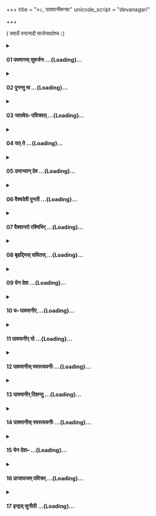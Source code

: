 +++
title = "०८, पावमानीमन्त्राः"
unicode_script = "devanagari"

+++

( स्मार्ते स्नानादौ मार्जनार्थाश्च।)

<div class="js_include collapsed" newlevelforh1="4" open url="/vedAH_yajuH/taittirIyam/brAhmaNam/Rk/vishvAsa-prastutiH/1/4/08/01_pavamAnas_suvarjanaH.md">
</div>

<div class="js_include collapsed" newlevelforh1="4" unfilled url="/vedAH_yajuH/taittirIyam/brAhmaNam/Rk/sarvASh_TIkAH/1/4/08/01_pavamAnas_suvarjanaH.md">
<details><summary><h4>01 पवमानस् सुवर्जनः ...{Loading}...</h4></summary>

पव॑मान॒स् सुव॒र्जनः॑ ।  
प॒वित्रे॑ण॒ विच॑र्षणिः ।  
यᳶ पोता॒ स पु॑नातु मा ।  

<details><summary>भट्टभास्कर-टीका</summary>

'अनारभ्याधीतानां प्रकृतिगामित्वम्'इति न्यायात् दर्शपूर्णमासयोश् चाविनियोगात् ज्योतिष्ठेम एकाहानां प्रकृतौ एकविंशत्या दर्भपुञ्जीलैः पाव्यमानो यजमानो जपति। अन्यत्र च स्मार्ते स्नानादौ मार्जनार्थोऽयमनुवाकः । सोमः काण्डऋषिः ॥

1 प्रथमा - पवमान इति गायत्री ॥ **पवमानः** शोधनकुशलः **सुवर्जनः** स्वर्गवास्येव यो जनः - समस्तमेव स्वरिति स्वर्गवासी जन उच्यते । [स्वर्गवासिनमभिघत्ते] 'मञ्चाः क्रोशन्ति'इतिवत् ।   
**विचर्षणिः** विशिष्टज्ञानः सर्वस्य सुकृत-दुष्कृत-प्रत्यवेक्षण-कुशलः **यः** सर्वस्य साधु **पोता** पविता पवित्रेण पावनेन दर्शनानुध्यानादिना **पुनातु** शोधयतु ॥
</details>

</details>
</div>
<div class="js_include collapsed" newlevelforh1="4" open url="/vedAH_yajuH/taittirIyam/brAhmaNam/Rk/vishvAsa-prastutiH/1/4/08/02_punantu_mA.md">
</div>

<div class="js_include collapsed" newlevelforh1="4" unfilled url="/vedAH_yajuH/taittirIyam/brAhmaNam/Rk/sarvASh_TIkAH/1/4/08/02_punantu_mA.md">
<details><summary><h4>02 पुनन्तु मा ...{Loading}...</h4></summary>

पु॒नन्तु॑ मा देवज॒नाः ।  
पु॒नन्तु॒ मन॑वो धि॒या ।  
पु॒नन्तु॒ विश्व॑ आ॒यवः॑ ।  

<details><summary>भट्टभास्कर-टीका</summary>

2 द्वितीया - गायत्री ॥ **पुनन्तु मा देवजनाः** देवा एव ये जनाः पुनन्तु च  
मां **मनवः** स्वायंभुवादयः **धिया** प्रज्ञया कर्मणा वा बुद्धिविशेषैः कर्मविशेषैर्वा । **मां पुनन्तु** ।  
**विश्वे च आयवः** मनुष्या मां पुनन्तु ॥
</details>

</details>
</div>
<div class="js_include collapsed" newlevelforh1="4" open url="/vedAH_yajuH/taittirIyam/brAhmaNam/Rk/vishvAsa-prastutiH/1/4/08/03_jAtavedapH_pavitravat.md">
</div>

<div class="js_include collapsed" newlevelforh1="4" unfilled url="/vedAH_yajuH/taittirIyam/brAhmaNam/Rk/sarvASh_TIkAH/1/4/08/03_jAtavedapH_pavitravat.md">
<details><summary><h4>03 जातवेदᳶ पवित्रवत् ...{Loading}...</h4></summary>

जात॑वेदᳶ प॒वित्र॑वत् ।  
प॒वित्रे॑ण पुनाहि मा ।  
शू॒क्रेण॑ देव॒ दीद्य॑त् ।  
अग्ने॒ क्रत्वा॒ क्रतू॒ꣳरनु॑ ॥46॥  

<details><summary>भट्टभास्कर-टीका</summary>

3 तृतीया - अनुष्टुप् ॥ हे **जातवेदः**! जातानां वेदितः! **पवित्रवत्** पवित्रार्हं यथा पवित्राणि शोधयितुम् अर्हन्ति । 'तदर्हम्'इति वतिः । तद्-अनुरूपं **मां पुनाहि** पुनीहि । ईत्वाभावश्छान्दसः ।  **पवित्रेण** दर्शनादिना पुनीहि।  

हे **देव**! देवनशील! **शुक्रेण** निर्मलेन तेजसा **दीद्यत्** दीप्यमानस्त्वम् । दीद्यतेः दीप्तिकर्मणः शतरि 'अ य स्तानामादिः'इत्याद्युदात्तत्वम्, छान्दसमेवाभ्यस्तत्वम्, कृतद्विर्वचनोऽयं द्रष्टव्यः । हे **अग्ने**! त्वं दीद्यत् [केन कान् दीद्यत्] इत्याह - **क्रतून्** आस्माकीनानि कर्माणि प्रज्ञाभेदान्वा **अनु** लक्षीकृत्य । 'दीर्घादटि'इति रुत्वम् । **क्रत्वा** क्रतुना प्रज्ञया कर्मविशेषेण वा दीद्यत् त्वं मां पुनीहीति । 'जसादिषु वा वचनम्'इति नाभावाभावः ॥
</details>

</details>
</div>
<div class="js_include collapsed" newlevelforh1="4" open url="/vedAH_yajuH/taittirIyam/brAhmaNam/Rk/vishvAsa-prastutiH/1/4/08/04_yat_te.md">
</div>

<div class="js_include collapsed" newlevelforh1="4" unfilled url="/vedAH_yajuH/taittirIyam/brAhmaNam/Rk/sarvASh_TIkAH/1/4/08/04_yat_te.md">
<details><summary><h4>04 यत् ते ...{Loading}...</h4></summary>

यत् ते॑ प॒वित्र॑म् अ॒र्चिषि॑ ।  
अग्ने॒ वित॑तम् अन्त॒रा ।  
ब्रह्म॒ तेन॑ पुनीमहे ।  

<details><summary>भट्टभास्कर-टीका</summary>

4 अथ चतुर्थी - यत्त इति गायत्री ॥ हे **अग्ने**! **यत् ते** तव **अर्चिषि अन्तरा** ज्वालासु मध्ये **विततं ब्रह्म** परिबृढं पवित्ररूपं **तेन** आत्मानं **पुनीमहे** ।  
यद्वा - **यज्** ज्वालासु **पवित्रं** रूपं **तेन ब्रह्म वयं पुनीमहे** आस्माकीनं ब्रह्मवर्चसं ऋगादिकं वा ब्रह्मआत्मानं वा **पुनीमहे** ॥
</details>

</details>
</div>
<div class="js_include collapsed" newlevelforh1="4" open url="/vedAH_yajuH/taittirIyam/brAhmaNam/Rk/vishvAsa-prastutiH/1/4/08/05_ubhAbhyAn_deva.md">
</div>

<div class="js_include collapsed" newlevelforh1="4" unfilled url="/vedAH_yajuH/taittirIyam/brAhmaNam/Rk/sarvASh_TIkAH/1/4/08/05_ubhAbhyAn_deva.md">
<details><summary><h4>05 उभाभ्यान् देव ...{Loading}...</h4></summary>

उ॒भाभ्या᳚न् देव सवितः ।  
प॒वित्रे॑ण स॒वेन॑ च ।  
इ॒दम् ब्रह्म॑ पुनीमहे ।  

<details><summary>भट्टभास्कर-टीका</summary>

5 अथ पञ्चमी - उभाभ्यामिति गायत्री ॥ हे देव! सवितः! सर्वस्य प्रेरक! यश्च सवः अनुज्ञा प्रेरणं वा ताभ्यां इदं ब्रह्म पुनीमहे । गतम् ॥
</details>

</details>
</div>
<div class="js_include collapsed" newlevelforh1="4" open url="/vedAH_yajuH/taittirIyam/brAhmaNam/Rk/vishvAsa-prastutiH/1/4/08/06_vaishvadevI_punatI.md">
</div>

<div class="js_include collapsed" newlevelforh1="4" unfilled url="/vedAH_yajuH/taittirIyam/brAhmaNam/Rk/sarvASh_TIkAH/1/4/08/06_vaishvadevI_punatI.md">
<details><summary><h4>06 वैश्वदेवी पुनती ...{Loading}...</h4></summary>

वै॒श्व॒दे॒वी पु॑न॒ती दे॒व्यागा᳚त् ।  
यस्यै॑ ब॒ह्वीस् त॒नुवो॑ वी॒तपृ॑ष्ठाः ।  
तया॒ मद॑न्तस् सध॒माद्ये॑षु ।  
व॒यꣵ स्या॑म॒ पत॑यो रयी॒णाम् ॥47॥  

<details><summary>भट्टभास्कर-टीका</summary>

6 अथ षष्ठी - वैश्वदेवीति त्रिष्टुप् ॥  
**वैश्वदेवी** विश्वेषां देवानां सम्बन्धिनी सा **देवी पुनती** शोधयन्ती अस्मान् **आगात्** आगच्छतु ।  
**यस्यै** यस्या देव्याः **बह्वीः** बह्व्यः अनेकाः **तनुवः** शरीराणि शच्यादि-नाम्न्यः **वीतपृष्ठाः** कान्तस्तुतयः।  
**तया** देव्या **मदन्तः** मोदमानाः (व्यत्ययेन शप्)  **सध-माद्येषु** सह माद्यन्ति येषु सवनेषु (अधिकरणे ण्यति व्यत्ययेनोत्तरपदाद्युदात्वम् । यद्वा - ण्यन्तात् 'अचो यत्"सधमाधस्थयोः'इति सधादेशः ।)  
तेषु तेषु स्थानेषु मोदमाना **वयं रयीणां** धनानां **पतयः** स्वामिनः **स्याम** ॥
</details>

</details>
</div>
<div class="js_include collapsed" newlevelforh1="4" open url="/vedAH_yajuH/taittirIyam/brAhmaNam/Rk/vishvAsa-prastutiH/1/4/08/07_vaishvAnaro_rashmibhir.md">
</div>

<div class="js_include collapsed" newlevelforh1="4" unfilled url="/vedAH_yajuH/taittirIyam/brAhmaNam/Rk/sarvASh_TIkAH/1/4/08/07_vaishvAnaro_rashmibhir.md">
<details><summary><h4>07 वैश्वानरो रश्मिभिर् ...{Loading}...</h4></summary>

वै॒श्वा॒न॒रो र॒श्मिभि॑र् मा पुनातु ।   
वात॑ᳶ प्रा॒णेने॑षि॒रो म॑यो॒भूः ।  
द्यावा॑पृथि॒वी पय॑सा॒ पयो॑भिः ।   
ऋ॒ताव॑री य॒ज्ञिये॑ मा पुनीताम् ।  

<details><summary>भट्टभास्कर-टीका</summary>

7 अथ सप्तमी - वैश्वानर इति त्रिष्टुप् ॥ **वैश्वानरः** विश्वेषां नराणां स्वामित्वेन सम्बन्धी अग्निरादित्यो वा । **मां** **रश्मिभिः** पवित्रैः **पुनातु** ।  
**वातश्** च मां पुनातु कीदृशः **प्राणेन** प्राणरूपेण स्थित्वा **इषिरः** सर्वप्राणिषु प्रविष्टवान् । इष गतौ औणादिकः किरच् । यश् च सर्वस्य **मयोभूः** सुखस्य भावयिता । 

किञ्च -  
**द्यावापृथिवी** द्याव्यापृथिव्याव् अपि मां पुनीतां शोधयता, कीदृश्यौ, **पयसा** उदकेन **पयोभिर्** अन्यैश्च हेतुभिः **ऋतावरी** ऋतं यज्ञः सत्यं वा तद्वत्यौ । 'छन्दसीवनिपौ'इति वनिप्, 'वनोरच'इति ङीब्रेफौ । **यज्ञिये** यज्ञसंपादिन्यौ यज्ञार्हे । 'यज्ञर्त्विग्भ्याम्'इति घः । यद्वा - यज्ञिये कर्मणि वर्तमानं पुनीताम् ॥
</details>

</details>
</div>
<div class="js_include collapsed" newlevelforh1="4" open url="/vedAH_yajuH/taittirIyam/brAhmaNam/Rk/vishvAsa-prastutiH/1/4/08/08_bRhadbhis_savitas.md">
</div>

<div class="js_include collapsed" newlevelforh1="4" unfilled url="/vedAH_yajuH/taittirIyam/brAhmaNam/Rk/sarvASh_TIkAH/1/4/08/08_bRhadbhis_savitas.md">
<details><summary><h4>08 बृहद्भिस् सवितस् ...{Loading}...</h4></summary>

बृ॒हद्भि॑स् सवित॒स् तृभिः॑ ।   
वर्षि॑ष्ठैर् देव॒ मन्म॑भिः ।  
अग्ने॒ दख्षै᳚ᳶ पुनाहि मा ।  

<details><summary>भट्टभास्कर-टीका</summary>

8 अथाष्टमी - बृहद्भिरिति गायत्री ॥ हे **सवितः**! **बृहद्भिः** महद्भिः **तृभिः** त्रिषु लोकेषु त्रिधा स्थितैः - छान्दसं प्रसारणम् । यद्वा - सर्वस्य प्रीणनैः - तृप्यतेः करणे क्विप्, छान्दसोऽन्त्यलोपः आद्युदात्तत्वं च । त्रिशब्दपक्षेऽपि उपोत्तमत्वाभावत् 'झल्युपोत्तमम्'इति न सिद्ध्यति ।  
**वर्षिष्ठैः** प्रवृद्ध-धर्मैः हे **देव**! देवनादिगुणयुक्त! **अग्ने**! **मन्मभिः** मननीयैः **दक्षैः** शीघ्रैः **मां पुनाहि** शोधय ॥
</details>

</details>
</div>
<div class="js_include collapsed" newlevelforh1="4" open url="/vedAH_yajuH/taittirIyam/brAhmaNam/Rk/vishvAsa-prastutiH/1/4/08/09_yena_devA.md">
</div>

<div class="js_include collapsed" newlevelforh1="4" unfilled url="/vedAH_yajuH/taittirIyam/brAhmaNam/Rk/sarvASh_TIkAH/1/4/08/09_yena_devA.md">
<details><summary><h4>09 येन देवा ...{Loading}...</h4></summary>

येन॑ दे॒वा अपु॑नत ।   
येनापो॑ दि॒व्यङ् कशः॑ ।  
तेन॑ दि॒व्येन॒ ब्रह्म॑णा ॥48॥  
इ॒दम् ब्रह्म॑ पुनीमहे ।  

<details><summary>भट्टभास्कर-टीका</summary>

9 अथ नवमी - येन देवा इत्यनुष्टुप् ॥  
**येन देवा** आत्मानं **अपुनत** अशोधयत् **येन** च **दिव्यं** अप्राकृतं **कशः** गति-स्वभावः - कशेर् गतिकर्मणो ऽसुन् । तादृशीं गतिं आपो ऽपुनत, **तेन दिव्येन** दिवि भवेन **ब्रह्मणा** परिबृढेन पवित्रेण रूपेण **इदं ब्रह्म पुनीमहे** ॥
</details>

</details>
</div>
<div class="js_include collapsed" newlevelforh1="4" open url="/vedAH_yajuH/taittirIyam/brAhmaNam/Rk/vishvAsa-prastutiH/1/4/08/10_yapH_pAvamAnIr.md">
</div>

<div class="js_include collapsed" newlevelforh1="4" unfilled url="/vedAH_yajuH/taittirIyam/brAhmaNam/Rk/sarvASh_TIkAH/1/4/08/10_yapH_pAvamAnIr.md">
<details><summary><h4>10 यᳶ पावमानीर् ...{Loading}...</h4></summary>

यᳶ पा॑वमा॒नीर् अ॒ध्येति॑ ।  
ऋषि॑भि॒स् सम्भृ॑त॒ꣳ॒ रस᳚म् ।  
सर्व॒ꣳ॒ स पू॒तम॑श्ञाति ।   
स्व॒दि॒तम् मा॑त॒रिश्व॑ना ।   

<details><summary>भट्टभास्कर-टीका</summary>

10 अथ दशमी - यः पावमानीरित्यनुष्टुप् ॥ 
**यः** पावमानीः पवमानानुवाक-सम्बन्धिनीः 'पवमानस्सुवर्जनः' +++(तै.ब्रा.१-४-८)+++ इत्याद्या ऋचः  
**अध्येति** अधीते पठति - व्यत्ययेन परस्मैपदम् । यद्वा - अध्येति एताः स्मरति - इक् स्मरणे । यद्वा - अध्येति अधिगच्छति जानाति याथात्म्येन ग्रन्थतोऽर्थतश्च - इण् गतौ, गत्यर्थाः बुद्ध्यर्थाः ।  
कीदृशीर् इत्याह -  
**ऋषिभिः** द्रष्टृभिः **संभृतं** संचितं **रसं** सारं मन्त्राणां **सः** सर्वं **पूतं** शोधितं **अश्नाति** **स्वदितं** स्वादुकृतं च अश्नाति **मातरिश्वना** वायुना ।  
तस्याशनीयं सर्वं मातरिश्वा स्वयमेव शोधयति, स्वादु च करोति ॥
</details>

</details>
</div>
<div class="js_include collapsed" newlevelforh1="4" open url="/vedAH_yajuH/taittirIyam/brAhmaNam/Rk/vishvAsa-prastutiH/1/4/08/11_pAvamAnIr_yo.md">
</div>

<div class="js_include collapsed" newlevelforh1="4" unfilled url="/vedAH_yajuH/taittirIyam/brAhmaNam/Rk/sarvASh_TIkAH/1/4/08/11_pAvamAnIr_yo.md">
<details><summary><h4>11 पावमानीर् यो ...{Loading}...</h4></summary>

पा॒व॒मा॒नीर् यो अ॒ध्येति॑ ।   
ऋषि॑भि॒स् सम्भृ॑त॒ꣳ॒ रस᳚म् ।  
तस्मै॒ सर॑स्वती दुहे ।   
ख्षी॒रꣳ स॒र्पिर् मधू॑द॒कम् ।

<details><summary>भट्टभास्कर-टीका</summary>

11 अथ एकादशी - पावमानीरित्यनुष्टुप् ॥ अर्धर्चो गतः ।  
**तस्मै** महाभागाय **सरस्वती दुहे** दुग्धे समृद्धं ददाति **क्षीरादि** - अध्ययनमात्रस्यैवेयत् फलम् इति स्तुतिः ॥
</details>

</details>
</div>
<div class="js_include collapsed" newlevelforh1="4" open url="/vedAH_yajuH/taittirIyam/brAhmaNam/Rk/vishvAsa-prastutiH/1/4/08/12_pAvamAnIs_svastyayanIH.md">
</div>

<div class="js_include collapsed" newlevelforh1="4" unfilled url="/vedAH_yajuH/taittirIyam/brAhmaNam/Rk/sarvASh_TIkAH/1/4/08/12_pAvamAnIs_svastyayanIH.md">
<details><summary><h4>12 पावमानीस् स्वस्त्ययनीः ...{Loading}...</h4></summary>

पा॒व॒मा॒नीस् स्व॒स्त्यय॑नीः ॥49॥  
सु॒दुघा॒ हि पय॑स्वतीः ।
ऋषि॑भि॒स् सम्भृ॑तो॒ रसः॑ ।
ब्रा॒ह्म॒णेष्व् अ॒मृतꣳ॑ हि॒तम् ।  

<details><summary>भट्टभास्कर-टीका</summary>

12 अथ द्वादशी - पावमानीर् इत्यनुष्टुप् ॥  
**पावमानीः** पावमान्यः एता ऋचः **स्वस्त्ययनीः** अविनाशन-प्राप्ति-साधन-भूताः - उभयत्रापि 'वा छन्दसि'इति पूर्व-सवर्ण-दीर्घत्वम् ।  
**सुदुघाः** शोभनं फलानां दोग्ध्र्यः - 'दुहः कब्वश्च'इति कप् ।  
**पयस्वतीः** उदकवत्यः अन्नवत्यो वा, तद्-धेतुत्वात् ।  
**हि** यस्माद्-अर्थे; यस्मादेवं एता एतादृश्यः तस्मादेता **ऋषिभिः संभृतो रसः** ।  
किञ्च – **ब्राह्मणेष्व् अमृतं** अमरण-निमित्तं **हितं** निहितम् । यद्वा - **अमृतम्** अपवर्गः अपवर्गहेतुत्वेन ज्ञानिषु **ब्राह्मणेषु** इदं निहितम् ॥
</details>

</details>
</div>
<div class="js_include collapsed" newlevelforh1="4" open url="/vedAH_yajuH/taittirIyam/brAhmaNam/Rk/vishvAsa-prastutiH/1/4/08/13_pAvamAnIr_dishantu.md">
</div>

<div class="js_include collapsed" newlevelforh1="4" unfilled url="/vedAH_yajuH/taittirIyam/brAhmaNam/Rk/sarvASh_TIkAH/1/4/08/13_pAvamAnIr_dishantu.md">
<details><summary><h4>13 पावमानीर् दिशन्तु ...{Loading}...</h4></summary>

पा॒व॒मानीर् दि॑शन्तु नः ।  
इ॒मल्ँ लो॒कम् अथो॑ अ॒मुम् ।  
कामा॒न्थ् सम॑र्धयन्तु नः ।  
दे॒वीर् दे॒वैस् स॒माभृ॑ताः ।           


<details><summary>भट्टभास्कर-टीका</summary>

13 अथ त्रयोदशी - पावमनीरित्यनुष्टुप् ॥ पावमानीः पावमान्यः नः अस्मभ्यं दिशन्तु ददतु इमं च लोकं अथो अपि च अमुं च लोकम् । किञ्च - नः अस्माकं कामान् अस्यां अमुष्या च स्थितान् समर्धयन्तु समृद्धान् कुर्वन्तु देवीः देव्यः देवनादिमत्यः देवैः समाभृताः एकत्र समाहृताः । 'हृग्रहोर्भः'॥
</details>

</details>
</div>
<div class="js_include collapsed" newlevelforh1="4" open url="/vedAH_yajuH/taittirIyam/brAhmaNam/Rk/vishvAsa-prastutiH/1/4/08/14_pAvamAnIs_svastyayanIH.md">
</div>

<div class="js_include collapsed" newlevelforh1="4" unfilled url="/vedAH_yajuH/taittirIyam/brAhmaNam/Rk/sarvASh_TIkAH/1/4/08/14_pAvamAnIs_svastyayanIH.md">
<details><summary><h4>14 पावमानीस् स्वस्त्ययनीः ...{Loading}...</h4></summary>

पा॒व॒मा॒नीस् स्व॒स्त्यय॑नीः ।  
सु॒दुघा॒ हि घृ॑त॒श्-चुतः॑ ।  
ऋषि॑भि॒स् सम्भृ॑तो॒ रसः॑ ॥50॥  
ब्रा॒ह्म॒णेष्व् अ॒मृतꣳ॑ हि॒तम् ।

<details><summary>भट्टभास्कर-टीका</summary>

14 अथ चतुर्दशी - पावमानीरित्यनुष्टुबेव ॥ पावमानीरिति गतम् । घृतश्-चुत इति विशेषः - घृतस्योदकस्य क्षारयित्र्यः कर्मसिद्ध्या वृष्टिहेतुत्वात् ॥
</details>

</details>
</div>
<div class="js_include collapsed" newlevelforh1="4" open url="/vedAH_yajuH/taittirIyam/brAhmaNam/Rk/vishvAsa-prastutiH/1/4/08/15_yena_devApH.md">
</div>

<div class="js_include collapsed" newlevelforh1="4" unfilled url="/vedAH_yajuH/taittirIyam/brAhmaNam/Rk/sarvASh_TIkAH/1/4/08/15_yena_devApH.md">
<details><summary><h4>15 येन देवाᳶ ...{Loading}...</h4></summary>

येन॑ दे॒वाᳶ प॒वित्रे॑ण ।  
आ॒त्मान॑म् पु॒नते॒ सदा᳚ ।  
तेन॑ स॒हस्र॑धारेण ।   
पा॒व॒मा॒न्यᳶ पु॑नन्तु मा ।            

<details><summary>भट्टभास्कर-टीका</summary>

15 अथ पञ्चदशी - येनेति त्रिष्टुबेव ॥ देवाः वस्वादयः ऋत्विगादयो वा येन पवित्रेण पवमानेन रूपेण पावमानीनां सम्बन्धिना आत्मानं सदा पुनते तेन सहस्रधारेण बहुप्रकारशोधनेन पवित्रेण आत्मीयेन पावमान्यः एताः ऋचः मा मां पुनन्तु ॥
</details>

</details>
</div>
<div class="js_include collapsed" newlevelforh1="4" open url="/vedAH_yajuH/taittirIyam/brAhmaNam/Rk/vishvAsa-prastutiH/1/4/08/16_prAjApatyam_pavitram.md">
</div>

<div class="js_include collapsed" newlevelforh1="4" unfilled url="/vedAH_yajuH/taittirIyam/brAhmaNam/Rk/sarvASh_TIkAH/1/4/08/16_prAjApatyam_pavitram.md">
<details><summary><h4>16 प्राजापत्यम् पवित्रम् ...{Loading}...</h4></summary>

प्रा॒जा॒प॒त्यम् प॒वित्र᳚म् ।  
श॒तोद्या॑मꣳ हिर॒ण्मय᳚म् ।  
तेन॑ ब्रह्म॒विदो॑ व॒यम् ।  
पू॒तम् ब्रह्म॑ पुनीमहे ।  

<details><summary>भट्टभास्कर-टीका</summary>

16 अथ षोडशी - प्राजापत्यमित्यनुष्टुबेव ॥  
**प्राजापत्यं** प्रजापतेः स्वं **पवित्रं** येन स आत्मानं शोधितवान् एता ऋच उच्यन्ते । **शतोद्यामं** बहु-प्रकारोद्धारणं **हिरण्मयं** हिरण्य-परिणामवत् पवमानं अविनाशं वा हरणशीलं वा पापानां **तेन** ब्रह्मणा विदितेन वयं **ब्रह्मविदः** सन्तः **पूतं** शुद्धं सदा यथा भवति तथा **पुनीमहे ब्रह्म** आत्मानं, आत्मीयं वा ब्रह्मवर्चसं, ऋगादिकं वा मन्त्रम् ॥
</details>

</details>
</div>
<div class="js_include collapsed" newlevelforh1="4" open url="/vedAH_yajuH/taittirIyam/brAhmaNam/Rk/vishvAsa-prastutiH/1/4/08/17_indras_sunItI.md">
</div>

<div class="js_include collapsed" newlevelforh1="4" unfilled url="/vedAH_yajuH/taittirIyam/brAhmaNam/Rk/sarvASh_TIkAH/1/4/08/17_indras_sunItI.md">
<details><summary><h4>17 इन्द्रस् सुनीती ...{Loading}...</h4></summary>

इन्द्र॑स् सुनी॒ती स॒ह मा॑ पुनातु ।  
सोम॑स् स्व॒स्त्या वरु॑णस् स॒मीच्या᳚ ।  
य॒मो राजा᳚ प्रमृ॒णाभि॑ᳶ पुनातु मा ।   
जा॒तवे॑दा मो॒र्जय॑न्त्या पुनातु ॥51॥  

<details><summary>भट्टभास्कर-टीका</summary>

17 अथ सप्तदशी - इन्द्रः सुनीतीति त्रिष्टुप् ॥  
**सुनीती** सुनीत्या नयतीति तथा । तादृश्या सेनया शक्त्या वा सह **मा** मां **इन्द्रः पुनातु** । 'सुपां सुलुक्'इति तृतीयैकवचनस्य पूर्वसवर्णदीर्धत्वम्।  
**सोमश्च स्वस्त्या** अविनाशहेतुभूतया सह मां पुनात्विति ।  
**वरुणश्** च **समीच्या** सम्यगञ्चनया सह मां पुनातु ।  
**यमश्** च **राजा प्रमृणाभिः** प्रमारिकाभिः सेनाभिः शक्तिभिर्वा सह मा मां पुनातु ।  
**जातवेदाश्** च **ऊर्जयन्त्या** ऊर्जं हविरात्मकं अन्नं आत्मन इच्छन्त्या विश्वं वा जगदूर्जयन्त्या बल-प्राणन-प्रदानेन धारयन्त्या सह **मा** मां **पुनातु** । 'ऊर्ज बलप्राणनयोः'॥

इति चतुर्थे अष्टमोऽनुवाकः ॥
</details>

</details>
</div>
